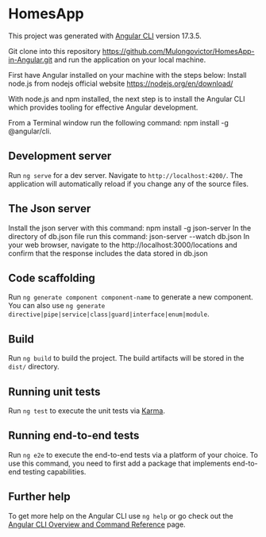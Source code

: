 # HomesApp

This project was generated with [Angular CLI](https://github.com/angular/angular-cli) version 17.3.5.

Git clone into this repository https://github.com/Mulongovictor/HomesApp-in-Angular.git and run the application on your local machine.

First have Angular installed on your machine with the steps below:
Install node.js from nodejs official website https://nodejs.org/en/download/ 

With node.js and npm installed, the next step is to install the Angular CLI which provides tooling for effective Angular development.

From a Terminal window run the following command: npm install -g @angular/cli.

## Development server

Run `ng serve` for a dev server. Navigate to `http://localhost:4200/`. The application will automatically reload if you change any of the source files.

## The Json server
Install the json server with this command: npm install -g json-server
In the directory of db.json file run this command: json-server --watch db.json
In your web browser, navigate to the http://localhost:3000/locations and confirm that the response includes the data stored in db.json

## Code scaffolding

Run `ng generate component component-name` to generate a new component. You can also use `ng generate directive|pipe|service|class|guard|interface|enum|module`.

## Build

Run `ng build` to build the project. The build artifacts will be stored in the `dist/` directory.

## Running unit tests

Run `ng test` to execute the unit tests via [Karma](https://karma-runner.github.io).

## Running end-to-end tests

Run `ng e2e` to execute the end-to-end tests via a platform of your choice. To use this command, you need to first add a package that implements end-to-end testing capabilities.

## Further help

To get more help on the Angular CLI use `ng help` or go check out the [Angular CLI Overview and Command Reference](https://angular.io/cli) page.
